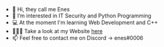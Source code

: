 - 👋 Hi, they call me Enes
- 👻 I’m interested in IT Security and Python Programming
- 💻 At the moment I'm learning Web Development and C++
- 👨🏻‍🎨 Take a look at my Website [here](https://enes.vip/)
- 📫 Feel free to contact me on Discord -> enes#0006
